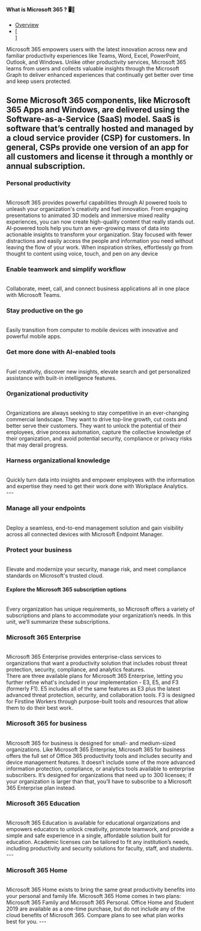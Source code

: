 #### What is Microsoft 365 ? 🖥💙

- [Overview](#overview)
- [<br>]

Microsoft 365 empowers users with the latest innovation across new and familiar productivity experiences like Teams, Word, Excel, PowerPoint, Outlook, and Windows. Unlike other productivity services, Microsoft 365 learns from users and collects valuable insights through the Microsoft Graph to deliver enhanced experiences that continually get better over time and keep users protected.

Some Microsoft 365 components, like Microsoft 365 Apps and Windows, are delivered using the Software-as-a-Service (SaaS) model. SaaS is software that’s centrally hosted and managed by a cloud service provider (CSP) for customers. In general, CSPs provide one version of an app for all customers and license it through a monthly or annual subscription.
 <br>
 ---

### Personal productivity
<br>
Microsoft 365 provides powerful capabilities through AI powered tools to unleash your organization's creativity and fuel innovation. From engaging presentations to animated 3D models and immersive mixed reality experiences, you can now create high-quality content that really stands out. AI-powered tools help you turn an ever-growing mass of data into actionable insights to transform your organization. Stay focused with fewer distractions and easily access the people and information you need without leaving the flow of your work. When inspiration strikes, effortlessly go from thought to content using voice, touch, and pen on any device
 <br>

### Enable teamwork and simplify workflow
<br>
Collaborate, meet, call, and connect business applications all in one place with Microsoft Teams.
<br>

### Stay productive on the go
<br>
Easily transition from computer to mobile devices with innovative and powerful mobile apps.
<br>

### Get more done with AI-enabled tools
<br>
Fuel creativity, discover new insights, elevate search and get personalized assistance with built-in intelligence features.
<br>

### Organizational productivity
<br>
Organizations are always seeking to stay competitive in an ever-changing commercial landscape. They want to drive top-line growth, cut costs and better serve their customers. They want to unlock the potential of their employees, drive process automation, capture the collective knowledge of their organization, and avoid potential security, compliance or privacy risks that may derail progress.
<br>

### Harness organizational knowledge
<br>
Quickly turn data into insights and empower employees with the information and expertise they need to get their work done with Workplace Analytics.
<br>
 ---

### Manage all your endpoints
<br>
Deploy a seamless, end-to-end management solution and gain visibility across all connected devices with Microsoft Endpoint Manager.
<br>

### Protect your business
<br>
Elevate and modernize your security, manage risk, and meet compliance standards on Microsoft's trusted cloud.
<br>

#### Explore the Microsoft 365 subscription options
<br>
Every organization has unique requirements, so Microsoft offers a variety of subscriptions and plans to accommodate your organization’s needs. In this unit, we’ll summarize these subscriptions.
<br>

### Microsoft 365 Enterprise
<br>
Microsoft 365 Enterprise provides enterprise-class services to organizations that want a productivity solution that includes robust threat protection, security, compliance, and analytics features.
<br>
There are three available plans for Microsoft 365 Enterprise, letting you further refine what's included in your implementation - E3, E5, and F3 (formerly F1). E5 includes all of the same features as E3 plus the latest advanced threat protection, security, and collaboration tools. F3 is designed for Firstline Workers through purpose-built tools and resources that allow them to do their best work.
<br>

### Microsoft 365 for business
<br>
Microsoft 365 for business is designed for small- and medium-sized organizations. Like Microsoft 365 Enterprise, Microsoft 365 for business offers the full set of Office 365 productivity tools and includes security and device management features. It doesn’t include some of the more advanced information protection, compliance, or analytics tools available to enterprise subscribers. It’s designed for organizations that need up to 300 licenses; if your organization is larger than that, you’ll have to subscribe to a Microsoft 365 Enterprise plan instead.
 <br>

### Microsoft 365 Education
<br>
Microsoft 365 Education is available for educational organizations and empowers educators to unlock creativity, promote teamwork, and provide a simple and safe experience in a single, affordable solution built for education. Academic licenses can be tailored to fit any institution’s needs, including productivity and security solutions for faculty, staff, and students.
<br>
---

### Microsoft 365 Home
<br>
Microsoft 365 Home exists to bring the same great productivity benefits into your personal and family life. Microsoft 365 Home comes in two plans: Microsoft 365 Family and Microsoft 365 Personal. Office Home and Student 2019 are available as a one-time purchase, but do not include any of the cloud benefits of Microsoft 365. Compare plans to see what plan works best for you.
---
